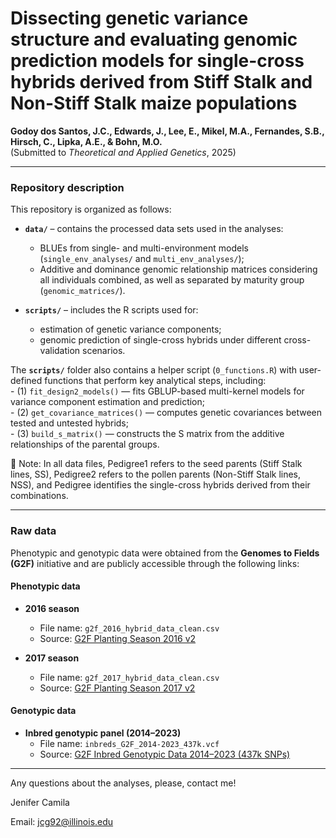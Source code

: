 # Dissecting genetic variance structure and evaluating genomic prediction models for single-cross hybrids derived from Stiff Stalk and Non-Stiff Stalk maize populations

**Godoy dos Santos, J.C., Edwards, J., Lee, E., Mikel, M.A., Fernandes, S.B., Hirsch, C., Lipka, A.E., & Bohn, M.O.**  
(Submitted to *Theoretical and Applied Genetics*, 2025)

---

### Repository description

This repository is organized as follows:

- **`data/`** – contains the processed data sets used in the analyses:  
  - BLUEs from single- and multi-environment models (`single_env_analyses/` and `multi_env_analyses/`);  
  - Additive and dominance genomic relationship matrices considering all individuals combined, as well as separated by maturity group (`genomic_matrices/`).  

- **`scripts/`** – includes the R scripts used for:  
  - estimation of genetic variance components;
  - genomic prediction of single-cross hybrids under different cross-validation scenarios.
    
The **`scripts/`** folder also contains a helper script (`0_functions.R`) with user-defined functions that perform key analytical steps, including:  
    - (1) `fit_design2_models()` — fits GBLUP-based multi-kernel models for variance component estimation and prediction;  
    - (2) `get_covariance_matrices()` — computes genetic covariances between tested and untested hybrids;  
    - (3) `build_s_matrix()` — constructs the S matrix from the additive relationships of the parental groups. 

📘 Note:
In all data files,
Pedigree1 refers to the seed parents (Stiff Stalk lines, SS),
Pedigree2 refers to the pollen parents (Non-Stiff Stalk lines, NSS), and
Pedigree identifies the single-cross hybrids derived from their combinations.

---

### Raw data

Phenotypic and genotypic data were obtained from the **Genomes to Fields (G2F)** initiative and are publicly accessible through the following links:

#### **Phenotypic data**
- **2016 season**  
  - File name: `g2f_2016_hybrid_data_clean.csv`  
  - Source: [G2F Planting Season 2016 v2](https://datacommons.cyverse.org/browse/iplant/home/shared/commons_repo/curated/GenomesToFields_2014_2017_v1/G2F_Planting_Season_2016_v2/a._2016_hybrid_phenotypic_data)

- **2017 season**  
  - File name: `g2f_2017_hybrid_data_clean.csv`  
  - Source: [G2F Planting Season 2017 v2](https://datacommons.cyverse.org/browse/iplant/home/shared/commons_repo/curated/GenomesToFields_2014_2017_v1/G2F_Planting_Season_2017_v2/a._2017_hybrid_phenotypic_data)

#### **Genotypic data**
- **Inbred genotypic panel (2014–2023)**  
  - File name: `inbreds_G2F_2014-2023_437k.vcf`  
  - Source: [G2F Inbred Genotypic Data 2014–2023 (437k SNPs)](https://datacommons.cyverse.org/browse/iplant/home/shared/commons_repo/curated/GenomesToFields_G2F_genotypic_data_2014_to_2023/inbreds_G2F_2014-2023_437k.vcf)

---
Any questions about the analyses, please, contact me!

Jenifer Camila

Email: jcg92@illinois.edu

